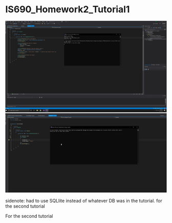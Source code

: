 # IS690_Homework2_Tutorial1
![Screenshot 1](/EFGetStarted/IS690_hw2_sc_1.jpg)
![Screenshot 2](/Tutorial2/IS690_hw2_sc_2.jpg)



sidenote: had to use SQLlite instead of whatever DB was in the tutorial. for the second tutorial

For the second tutorial 
